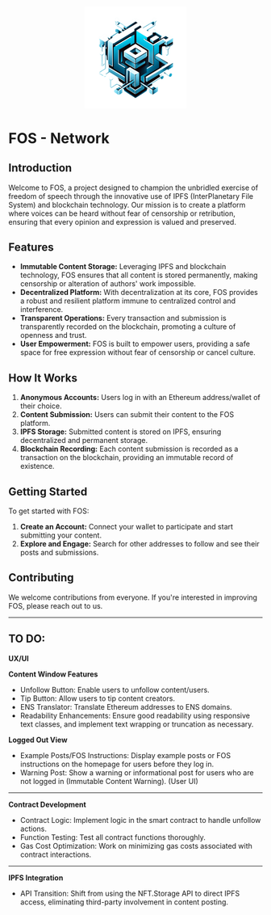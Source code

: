 <p align="center">
    <img src="packages/nextjs/public/clean-logo.png" width="40%" />
</p>

# FOS - Network

## Introduction

Welcome to FOS, a project designed to champion the unbridled exercise of freedom of speech through the innovative use of IPFS (InterPlanetary File System) and blockchain technology. Our mission is to create a platform where voices can be heard without fear of censorship or retribution, ensuring that every opinion and expression is valued and preserved.

## Features

- **Immutable Content Storage:** Leveraging IPFS and blockchain technology, FOS ensures that all content is stored permanently, making censorship or alteration of authors' work impossible.
- **Decentralized Platform:** With decentralization at its core, FOS provides a robust and resilient platform immune to centralized control and interference.
- **Transparent Operations:** Every transaction and submission is transparently recorded on the blockchain, promoting a culture of openness and trust.
- **User Empowerment:** FOS is built to empower users, providing a safe space for free expression without fear of censorship or cancel culture.

## How It Works

1. **Anonymous Accounts:** Users log in with an Ethereum address/wallet of their choice.
2. **Content Submission:** Users can submit their content to the FOS platform.
3. **IPFS Storage:** Submitted content is stored on IPFS, ensuring decentralized and permanent storage.
4. **Blockchain Recording:** Each content submission is recorded as a transaction on the blockchain, providing an immutable record of existence.

## Getting Started

To get started with FOS:

1. **Create an Account:** Connect your wallet to participate and start submitting your content.
2. **Explore and Engage:** Search for other addresses to follow and see their posts and submissions.

## Contributing

We welcome contributions from everyone. If you're interested in improving FOS, please reach out to us.

-------

## TO DO:

**UX/UI**

**Content Window Features**
- Unfollow Button: Enable users to unfollow content/users.
- Tip Button: Allow users to tip content creators.
- ENS Translator: Translate Ethereum addresses to ENS domains.
- Readability Enhancements: Ensure good readability using responsive text classes, and implement text wrapping or truncation as necessary.

**Logged Out View**
- Example Posts/FOS Instructions: Display example posts or FOS instructions on the homepage for users before they log in.
- Warning Post: Show a warning or informational post for users who are not logged in (Immutable Content Warning). (User UI)

-------
**Contract Development**
- Contract Logic: Implement logic in the smart contract to handle unfollow actions.
- Function Testing: Test all contract functions thoroughly.
- Gas Cost Optimization: Work on minimizing gas costs associated with contract interactions.
  
-------
**IPFS Integration**
- API Transition: Shift from using the NFT.Storage API to direct IPFS access, eliminating third-party involvement in content posting.
